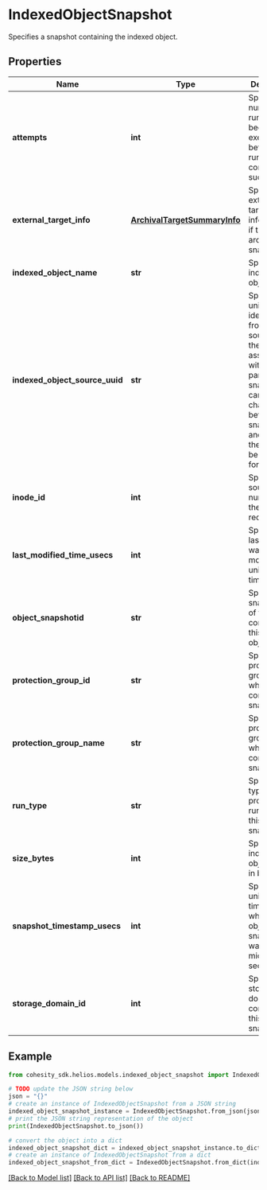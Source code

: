 # IndexedObjectSnapshot

Specifies a snapshot containing the indexed object.

## Properties

Name | Type | Description | Notes
------------ | ------------- | ------------- | -------------
**attempts** | **int** | Specifies the number of runs have been executed before the run completed successfully. | [optional] 
**external_target_info** | [**ArchivalTargetSummaryInfo**](ArchivalTargetSummaryInfo.md) | Specifies the external target information if this is an archival snapshot. | [optional] 
**indexed_object_name** | **str** | Specifies the indexed object name. | [optional] 
**indexed_object_source_uuid** | **str** | Specifies the unique identifier from the source of the item associated with this particular snapshot. It can get changed between the snapshots and therefore will be required for recovery. | [optional] 
**inode_id** | **int** | Specifies the source inode number of the file being recovered. | [optional] [readonly] 
**last_modified_time_usecs** | **int** | Specifies the last time file was modified in unix timestamp. | [optional] 
**object_snapshotid** | **str** | Specifies snapshot id of the object containing this indexed object. | [optional] 
**protection_group_id** | **str** | Specifies the protection group id which contains this snapshot. | [optional] 
**protection_group_name** | **str** | Specifies the protection group name which contains this snapshot. | [optional] 
**run_type** | **str** | Specifies the type of protection run created this snapshot. | [optional] 
**size_bytes** | **int** | Specifies the indexed object size in bytes. | [optional] 
**snapshot_timestamp_usecs** | **int** | Specifies a unix timestamp when the object snapshot was taken in micro seconds. | [optional] 
**storage_domain_id** | **int** | Specifies the storage domain id containing this snapshot. | [optional] 

## Example

```python
from cohesity_sdk.helios.models.indexed_object_snapshot import IndexedObjectSnapshot

# TODO update the JSON string below
json = "{}"
# create an instance of IndexedObjectSnapshot from a JSON string
indexed_object_snapshot_instance = IndexedObjectSnapshot.from_json(json)
# print the JSON string representation of the object
print(IndexedObjectSnapshot.to_json())

# convert the object into a dict
indexed_object_snapshot_dict = indexed_object_snapshot_instance.to_dict()
# create an instance of IndexedObjectSnapshot from a dict
indexed_object_snapshot_from_dict = IndexedObjectSnapshot.from_dict(indexed_object_snapshot_dict)
```
[[Back to Model list]](../README.md#documentation-for-models) [[Back to API list]](../README.md#documentation-for-api-endpoints) [[Back to README]](../README.md)


